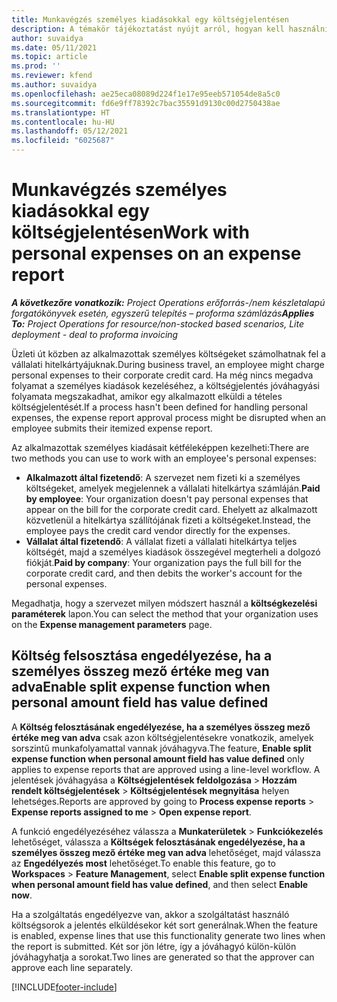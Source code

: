 ```yaml
---
title: Munkavégzés személyes kiadásokkal egy költségjelentésen
description: A témakör tájékoztatást nyújt arról, hogyan kell használni az üzleti céllal utazó alkalmazottak személyes kiadásait.
author: suvaidya
ms.date: 05/11/2021
ms.topic: article
ms.prod: ''
ms.reviewer: kfend
ms.author: suvaidya
ms.openlocfilehash: ae25eca08089d224f1e17e95eeb571054de8a5c0
ms.sourcegitcommit: fd6e9ff78392c7bac35591d9130c00d2750438ae
ms.translationtype: HT
ms.contentlocale: hu-HU
ms.lasthandoff: 05/12/2021
ms.locfileid: "6025687"
---
```

# <a name="work-with-personal-expenses-on-an-expense-report"></a><span data-ttu-id="3208a-103">Munkavégzés személyes kiadásokkal egy költségjelentésen</span><span class="sxs-lookup"><span data-stu-id="3208a-103">Work with personal expenses on an expense report</span></span>

<span data-ttu-id="3208a-104">_**A következőre vonatkozik:** Project Operations erőforrás-/nem készletalapú forgatókönyvek esetén, egyszerű telepítés – proforma számlázás_</span><span class="sxs-lookup"><span data-stu-id="3208a-104">_**Applies To:** Project Operations for resource/non-stocked based scenarios, Lite deployment - deal to proforma invoicing_</span></span>

<span data-ttu-id="3208a-105">Üzleti út közben az alkalmazottak személyes költségeket számolhatnak fel a vállalati hitelkártyájuknak.</span><span class="sxs-lookup"><span data-stu-id="3208a-105">During business travel, an employee might charge personal expenses to their corporate credit card.</span></span> <span data-ttu-id="3208a-106">Ha még nincs megadva folyamat a személyes kiadások kezeléséhez, a költségjelentés jóváhagyási folyamata megszakadhat, amikor egy alkalmazott elküldi a tételes költségjelentését.</span><span class="sxs-lookup"><span data-stu-id="3208a-106">If a process hasn't been defined for handling personal expenses, the expense report approval process might be disrupted when an employee submits their itemized expense report.</span></span>

<span data-ttu-id="3208a-107">Az alkalmazottak személyes kiadásait kétféleképpen kezelheti:</span><span class="sxs-lookup"><span data-stu-id="3208a-107">There are two methods you can use to work with an employee's personal expenses:</span></span>

  - <span data-ttu-id="3208a-108">**Alkalmazott által fizetendő**: A szervezet nem fizeti ki a személyes költségeket, amelyek megjelennek a vállalati hitelkártya számláján.</span><span class="sxs-lookup"><span data-stu-id="3208a-108">**Paid by employee**: Your organization doesn't pay personal expenses that appear on the bill for the corporate credit card.</span></span> <span data-ttu-id="3208a-109">Ehelyett az alkalmazott közvetlenül a hitelkártya szállítójának fizeti a költségeket.</span><span class="sxs-lookup"><span data-stu-id="3208a-109">Instead, the employee pays the credit card vendor directly for the expenses.</span></span> 
  - <span data-ttu-id="3208a-110">**Vállalat által fizetendő**: A vállalat fizeti a vállalati hitelkártya teljes költségét, majd a személyes kiadások összegével megterheli a dolgozó fiókját.</span><span class="sxs-lookup"><span data-stu-id="3208a-110">**Paid by company**: Your organization pays the full bill for the corporate credit card, and then debits the worker's account for the personal expenses.</span></span>

<span data-ttu-id="3208a-111">Megadhatja, hogy a szervezet milyen módszert használ a **költségkezelési paraméterek** lapon.</span><span class="sxs-lookup"><span data-stu-id="3208a-111">You can select the method that your organization uses on the **Expense management parameters** page.</span></span>


## <a name="enable-split-expense-function-when-personal-amount-field-has-value-defined"></a><span data-ttu-id="3208a-112">Költség felsosztása engedélyezése, ha a személyes összeg mező értéke meg van adva</span><span class="sxs-lookup"><span data-stu-id="3208a-112">Enable split expense function when personal amount field has value defined</span></span>

<span data-ttu-id="3208a-113">A **Költség felosztásának engedélyezése, ha a személyes összeg mező értéke meg van adva** csak azon költségjelentésekre vonatkozik, amelyek sorszintű munkafolyamattal vannak jóváhagyva.</span><span class="sxs-lookup"><span data-stu-id="3208a-113">The feature, **Enable split expense function when personal amount field has value defined** only applies to expense reports that are approved using a line-level workflow.</span></span> <span data-ttu-id="3208a-114">A jelentések jóváhagyása a **Költségjelentések feldolgozása** > **Hozzám rendelt költségjelentések** > **Költségjelentések megnyitása** helyen lehetséges.</span><span class="sxs-lookup"><span data-stu-id="3208a-114">Reports are approved by going to **Process expense reports** > **Expense reports assigned to me** > **Open expense report**.</span></span> 

<span data-ttu-id="3208a-115">A funkció engedélyezéséhez válassza a **Munkaterületek** > **Funkciókezelés** lehetőséget, válassza a **Költségek felosztásának engedélyezése, ha a személyes összeg mező értéke meg van adva** lehetőséget, majd válassza az **Engedélyezés most** lehetőséget.</span><span class="sxs-lookup"><span data-stu-id="3208a-115">To enable this feature, go to **Workspaces** > **Feature Management**, select **Enable split expense function when personal amount field has value defined**, and then select **Enable now**.</span></span> 

<span data-ttu-id="3208a-116">Ha a szolgáltatás engedélyezve van, akkor a szolgáltatást használó költségsorok a jelentés elküldésekor két sort generálnak.</span><span class="sxs-lookup"><span data-stu-id="3208a-116">When the feature is enabled, expense lines that use this functionality generate two lines when the report is submitted.</span></span> <span data-ttu-id="3208a-117">Két sor jön létre, így a jóváhagyó külön-külön jóváhagyhatja a sorokat.</span><span class="sxs-lookup"><span data-stu-id="3208a-117">Two lines are generated so that the approver can approve each line separately.</span></span>


[!INCLUDE[footer-include](../includes/footer-banner.md)]
